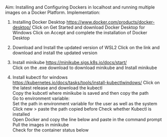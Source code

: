 
Aim: Installing and Configuring Dockers in localhost and running multiple images on a Docker Platform. 
Implementation: 
1.	Installing Docker Desktop https://www.docker.com/products/docker-desktop/ Click on Get Started and download Docker Desktop for Windows 
Click on Accept and complete the installation of Docker Desktop  
2.	Download and Install the updated version of WSL2 Click on the link and download and install the updated version 
  
3.	Install minikube https://minikube.sigs.k8s.io/docs/start/  
Click on the .exe download to download minikube and Install minikube 
 
4.	Install kubectl for windows https://kubernetes.io/docs/tasks/tools/install-kubectlwindows/ 
Click on the latest release and download the kubectl  
Copy the kubcetl where minikube is saved and then copy the path  
Go to environment variable:  
Set the path in environment variable for the user as  well as the system 
Click new > paste the path copied before 
Check whether Kubectl is installed  
Open Docker and copy the line below and paste in the command prompt  
Pull the images in minikube  
Check for the container status below 
 
 
 	 








